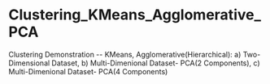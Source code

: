 # Clustering_KMeans_Agglomerative_PCA
Clustering Demonstration --  KMeans, Agglomerative(Hierarchical): a) Two-Dimensional Dataset,  b) Multi-Dimenional Dataset- PCA(2 Components), c) Multi-Dimenional Dataset- PCA(4 Components)

